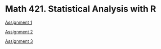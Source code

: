 # Math 421. Statistical Analysis with R

[Assignment 1](Assignment1.html)

[Assignment 2](Assignment2.html)

[Assignment 3](Assignment3.html)